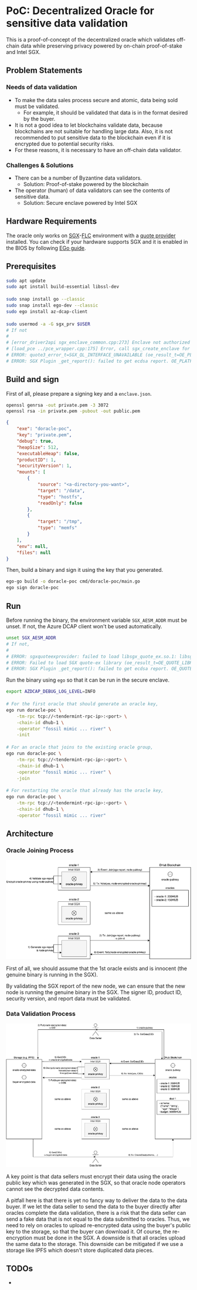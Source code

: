 # PoC: Decentralized Oracle for sensitive data validation

This is a proof-of-concept of the decentralized oracle which validates off-chain data while preserving privacy powered by on-chain proof-of-stake and Intel SGX.


## Problem Statements

### Needs of data validation

- To make the data sales process secure and atomic, data being sold must be validated.
	- For example, it should be validated that data is in the format desired by the buyer.
- It is not a good idea to let blockchains validate data, because blockchains are not suitable for handling large data. Also, it is not recommended to put sensitive data to the blockchain even if it is encrypted due to potential security risks.
- For these reasons, it is necessary to have an off-chain data validator.

### Challenges & Solutions

- There can be a number of Byzantine data validators.
	- Solution: Proof-of-stake powered by the blockchain
- The operator (human) of data validators can see the contents of sensitive data.
	- Solution: Secure enclave powered by Intel SGX


## Hardware Requirements

The oracle only works on [SGX](https://www.intel.com/content/www/us/en/developer/tools/software-guard-extensions/overview.html)-[FLC](https://github.com/intel/linux-sgx/blob/master/psw/ae/ref_le/ref_le.md) environment with a [quote provider](https://docs.edgeless.systems/ego/#/reference/attest) installed.
You can check if your hardware supports SGX and it is enabled in the BIOS by following [EGo guide](https://docs.edgeless.systems/ego/#/getting-started/troubleshoot?id=hardware).


## Prerequisites

```bash
sudo apt update
sudo apt install build-essential libssl-dev

sudo snap install go --classic
sudo snap install ego-dev --classic
sudo ego install az-dcap-client

sudo usermod -a -G sgx_prv $USER
# If not
#
# [error_driver2api sgx_enclave_common.cpp:273] Enclave not authorized to run, .e.g. provisioning enclave hosted in app without access rights to /dev/sgx_provision. You need add the user id to group sgx_prv or run the app as root.
# [load_pce ../pce_wrapper.cpp:175] Error, call sgx_create_enclave for PCE fail [load_pce], SGXError:4004.
# ERROR: quote3_error_t=SGX_QL_INTERFACE_UNAVAILABLE (oe_result_t=OE_PLATFORM_ERROR) [openenclave-src/host/sgx/sgxquote.c:oe_sgx_qe_get_target_info:706]
# ERROR: SGX Plugin _get_report(): failed to get ecdsa report. OE_PLATFORM_ERROR (oe_result_t=OE_PLATFORM_ERROR) [openenclave-src/enclave/sgx/attester.c:_get_report:320]
```


## Build and sign

First of all, please prepare a signing key and a `enclave.json`.
```bash
openssl genrsa -out private.pem -3 3072
openssl rsa -in private.pem -pubout -out public.pem
```
```json
{
	"exe": "doracle-poc",
	"key": "private.pem",
	"debug": true,
	"heapSize": 512,
	"executableHeap": false,
	"productID": 1,
	"securityVersion": 1,
	"mounts": [
		{
			"source": "<a-directory-you-want>",
			"target": "/data",
			"type": "hostfs",
			"readOnly": false
		},
		{
			"target": "/tmp",
			"type": "memfs"
		}
	],
	"env": null,
	"files": null
}
```

Then, build a binary and sign it using the key that you generated.
```bash
ego-go build -o doracle-poc cmd/doracle-poc/main.go
ego sign doracle-poc
```


## Run

Before running the binary, the environment variable `SGX_AESM_ADDR` must be unset.
If not, the Azure DCAP client won't be used automatically.
```bash
unset SGX_AESM_ADDR
# If not,
#
# ERROR: sgxquoteexprovider: failed to load libsgx_quote_ex.so.1: libsgx_quote_ex.so.1: cannot open shared object file: No such file or directory [openenclave-src/host/sgx/linux/sgxquoteexloader.c:oe_sgx_load_quote_ex_library:118]
# ERROR: Failed to load SGX quote-ex library (oe_result_t=OE_QUOTE_LIBRARY_LOAD_ERROR) [openenclave-src/host/sgx/sgxquote.c:oe_sgx_qe_get_target_info:688]
# ERROR: SGX Plugin _get_report(): failed to get ecdsa report. OE_QUOTE_LIBRARY_LOAD_ERROR (oe_result_t=OE_QUOTE_LIBRARY_LOAD_ERROR) [openenclave-src/enclave/sgx/attester.c:_get_report:320]
```

Run the binary using `ego` so that it can be run in the secure enclave.
```bash
export AZDCAP_DEBUG_LOG_LEVEL=INFO

# For the first oracle that should generate an oracle key,
ego run doracle-poc \
	-tm-rpc tcp://<tendermint-rpc-ip>:<port> \
	-chain-id dhub-1 \
	-operator "fossil mimic ... river" \
	-init

# For an oracle that joins to the existing oracle group,
ego run doracle-poc \
	-tm-rpc tcp://<tendermint-rpc-ip>:<port> \
	-chain-id dhub-1 \
	-operator "fossil mimic ... river" \
	-join

# For restarting the oracle that already has the oracle key,
ego run doracle-poc \
	-tm-rpc tcp://<tendermint-rpc-ip>:<port> \
	-chain-id dhub-1 \
	-operator "fossil mimic ... river"
```


## Architecture

### Oracle Joining Process

![](./doc/images/join.png)

First of all, we should assume that the 1st oracle exists and is innocent (the genuine binary is running in the SGX).

By validating the SGX report of the new node, we can ensure that the new node is running the genuine binary in the SGX.
The signer ID, product ID, security version, and report data must be validated.


### Data Validation Process

![](./doc/images//selldata.png)

A key point is that data sellers must encrypt their data using the oracle public key
which was generated in the SGX, so that oracle node operators cannot see the decrypted data contents.

A pitfall here is that there is yet no fancy way to deliver the data to the data buyer.
If we let the data seller to send the data to the buyer directly after oracles complete the data validation, there is a risk that the data seller can send a fake data that is
not equal to the data submitted to oracles.
Thus, we need to rely on oracles to upload re-encrypted data using the buyer's public key
to the storage, so that the buyer can download it.
Of course, the re-encryption must be done in the SGX.
A downside is that all oracles upload the same data to the storage. This downside can be mitigated if we use a storage like IPFS which doesn't store duplicated data pieces.


## TODOs

- 